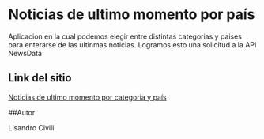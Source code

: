 # Noticias de ultimo momento por país

Aplicacion en la cual podemos elegir entre distintas categorias y paises para enterarse de las ultinmas noticias. Logramos esto una solicitud a la API NewsData 

## Link del sitio

[Noticias de ultimo momento por categoria y país](https://rollin-news247.netlify.app/)

##Autor

Lisandro Civili
